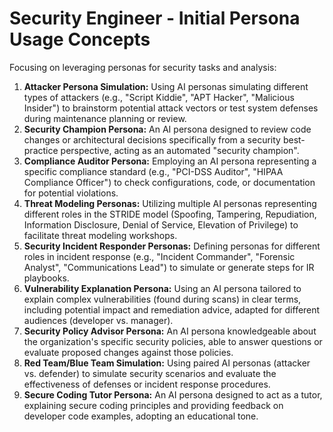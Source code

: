 # Security Engineer - Initial Persona Usage Concepts

Focusing on leveraging personas for security tasks and analysis:

1.  **Attacker Persona Simulation:** Using AI personas simulating different types of attackers (e.g., "Script Kiddie", "APT Hacker", "Malicious Insider") to brainstorm potential attack vectors or test system defenses during maintenance planning or review.
2.  **Security Champion Persona:** An AI persona designed to review code changes or architectural decisions specifically from a security best-practice perspective, acting as an automated "security champion".
3.  **Compliance Auditor Persona:** Employing an AI persona representing a specific compliance standard (e.g., "PCI-DSS Auditor", "HIPAA Compliance Officer") to check configurations, code, or documentation for potential violations.
4.  **Threat Modeling Personas:** Utilizing multiple AI personas representing different roles in the STRIDE model (Spoofing, Tampering, Repudiation, Information Disclosure, Denial of Service, Elevation of Privilege) to facilitate threat modeling workshops.
5.  **Security Incident Responder Personas:** Defining personas for different roles in incident response (e.g., "Incident Commander", "Forensic Analyst", "Communications Lead") to simulate or generate steps for IR playbooks.
6.  **Vulnerability Explanation Persona:** Using an AI persona tailored to explain complex vulnerabilities (found during scans) in clear terms, including potential impact and remediation advice, adapted for different audiences (developer vs. manager).
7.  **Security Policy Advisor Persona:** An AI persona knowledgeable about the organization's specific security policies, able to answer questions or evaluate proposed changes against those policies.
8.  **Red Team/Blue Team Simulation:** Using paired AI personas (attacker vs. defender) to simulate security scenarios and evaluate the effectiveness of defenses or incident response procedures.
9.  **Secure Coding Tutor Persona:** An AI persona designed to act as a tutor, explaining secure coding principles and providing feedback on developer code examples, adopting an educational tone. 